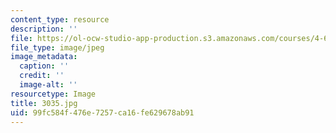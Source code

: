 ```yaml
---
content_type: resource
description: ''
file: https://ol-ocw-studio-app-production.s3.amazonaws.com/courses/4-614-religious-architecture-and-islamic-cultures-fall-2002/99fc584f476e7257ca16fe629678ab91_3035.jpg
file_type: image/jpeg
image_metadata:
  caption: ''
  credit: ''
  image-alt: ''
resourcetype: Image
title: 3035.jpg
uid: 99fc584f-476e-7257-ca16-fe629678ab91
---
```

